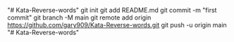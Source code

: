 "# Kata-Reverse-words"  git init git add README.md git commit -m "first commit" git branch -M main git remote add origin https://github.com/gary909/Kata-Reverse-words.git git push -u origin main
"# Kata-Reverse-words" 
